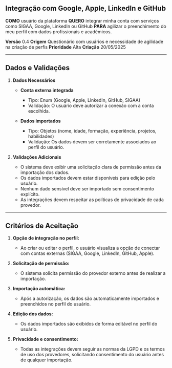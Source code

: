 ## Integração com Google, Apple, LinkedIn e GitHub

**COMO** usuário da plataforma
**QUERO** integrar minha conta com serviços como SIGAA, Google, LinkedIn ou GitHub
**PARA** agilizar o preenchimento do meu perfil com dados profissionais e acadêmicos.

**Versão** 0.4
**Origem** Questionário com usuários e necessidade de agilidade na criação de perfis
**Prioridade** Alta
**Criação** 20/05/2025

---

## **Dados e Validações**

1. **Dados Necessários**

   * **Conta externa integrada**

     * Tipo: Enum (Google, Apple, LinkedIn, GitHub, SIGAA)
     * Validação: O usuário deve autorizar a conexão com a conta escolhida.
   * **Dados importados**

     * Tipo: Objetos (nome, idade, formação, experiência, projetos, habilidades)
     * Validação: Os dados devem ser corretamente associados ao perfil do usuário.

2. **Validações Adicionais**

   * O sistema deve exibir uma solicitação clara de permissão antes da importação dos dados.
   * Os dados importados devem estar disponíveis para edição pelo usuário.
   * Nenhum dado sensível deve ser importado sem consentimento explícito.
   * As integrações devem respeitar as políticas de privacidade de cada provedor.

---

## **Critérios de Aceitação**

1. **Opção de integração no perfil:**

   * Ao criar ou editar o perfil, o usuário visualiza a opção de conectar com contas externas (SIGAA, Google, LinkedIn, GitHub, Apple).

2. **Solicitação de permissão:**

   * O sistema solicita permissão do provedor externo antes de realizar a importação.

3. **Importação automática:**

   * Após a autorização, os dados são automaticamente importados e preenchidos no perfil do usuário.

4. **Edição dos dados:**

   * Os dados importados são exibidos de forma editável no perfil do usuário.

5. **Privacidade e consentimento:**

   * Todas as integrações devem seguir as normas da LGPD e os termos de uso dos provedores, solicitando consentimento do usuário antes de qualquer importação.

